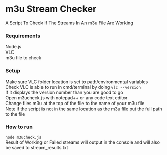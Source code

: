 # m3u Stream Checker
A Script To Check If The Streams In An m3u File Are Working

### Requirements
Node.js <br>
VLC <br>
m3u file to check <br>

### Setup
Make sure VLC folder location is set to path/environmental variables <br>
Check VLC is able to run in cmd/terminal by doing ```vlc --version``` <br>
If it displays the version number than you are good to go <br>
Open m3ucheck.js with notepad++ or any code text editor <br>
Change files.m3u at the top of the file to the name of your m3u file <br>
Note if the script is not in the same location as the m3u file put the full path to the file <br>

### How to run
``` node m3ucheck.js ``` <br>
Result of Working or Failed streams will output in the console and will also be saved to stream_results.txt
